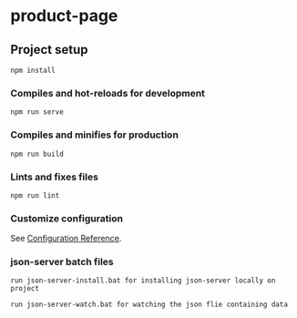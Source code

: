 # product-page

## Project setup
```
npm install
```

### Compiles and hot-reloads for development
```
npm run serve
```

### Compiles and minifies for production
```
npm run build
```

### Lints and fixes files
```
npm run lint
```

### Customize configuration
See [Configuration Reference](https://cli.vuejs.org/config/).


### json-server batch files
```
run json-server-install.bat for installing json-server locally on project
```

```
run json-server-watch.bat for watching the json flie containing data
```
